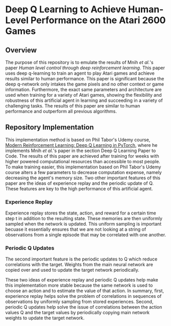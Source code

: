 # Deep Q Learning to Achieve Human-Level Performance on the Atari 2600 Games

## Overview

The purpose of this repository is to emulate the results of Mnih _et al._'s paper _Human level control through deep reinforcement learning_. This paper uses deep q-learning to train an agent to play Atari games and achieve results similar to human performance. This paper is significant because the deep q-network only intakes the game pixels and no other context or game information. Furthermore, the exact same parameters and architecture are used when training for a variety of Atari games, showing the flexibility and robustness of this artificial agent in learning and succeeding in a variety of challenging tasks. The results of this paper are similar to human performance and outperform all previous algorithms. 

## Repository Implementation

This implementation method is based on Phil Tabor's Udemy course, [Modern Reinforcement Learning: Deep Q Learning in PyTorch](https://www.udemy.com/course/deep-q-learning-from-paper-to-code/), where he implements Mnih _et al._'s paper in the section Deep Q Learning Paper to Code. The results of this paper are achieved after training for weeks with higher powered computational resources than accessible to most people. To make training easier, this implementation based on Phil Tabor's Udemy course alters a few parameters to decrease computation expense, namely decreasing the agent's memory size. Two other important features of this paper are the ideas of experience replay and the periodic update of Q. These features are key to the high performance of this artificial agent.

### Experience Replay

Experience replay stores the state, action, and reward for a certain time step t in addition to the resulting state. These memories are then uniformly sampled when the network is updated. This uniform sampling is important becuase it essentially ensures that we are not looking at a string of observations from a single episode that may be correlated with one another. 

### Periodic Q Updates

The second important feature is the periodic updates to Q which reduce correlations with the target. Weights from the main neural network are copied over and used to update the target network periodically. 

These two ideas of experience replay and periodic Q updates help make this implementation more stable because the same network is used to choose an action and to estimate the value of that action. In summary, first, experience replay helps solve the problem of correlations in sequences of observations by uniformly sampling from stored experiences. Second, periodic Q updates help solve the issue of correlations between the action values Q and the target values by periodically copying main network weights to update the target network.
